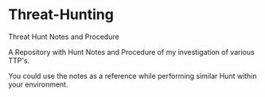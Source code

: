 # Threat-Hunting

Threat Hunt Notes and Procedure

A Repository with Hunt Notes and Procedure of my investigation of various TTP's.

You could use the notes as a reference while performing similar Hunt within your environment.
